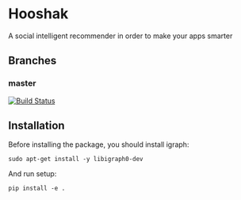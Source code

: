 # Hooshak
A social intelligent recommender in order to make your apps smarter

## Branches

### master

[![Build Status](https://travis-ci.org/mahdi13/hooshak.svg?branch=master)](https://travis-ci.org/mahdi13/hooshak)

## Installation

Before installing the package, you should install igraph:
```
sudo apt-get install -y libigraph0-dev
```

And run setup:
```
pip install -e .
```
